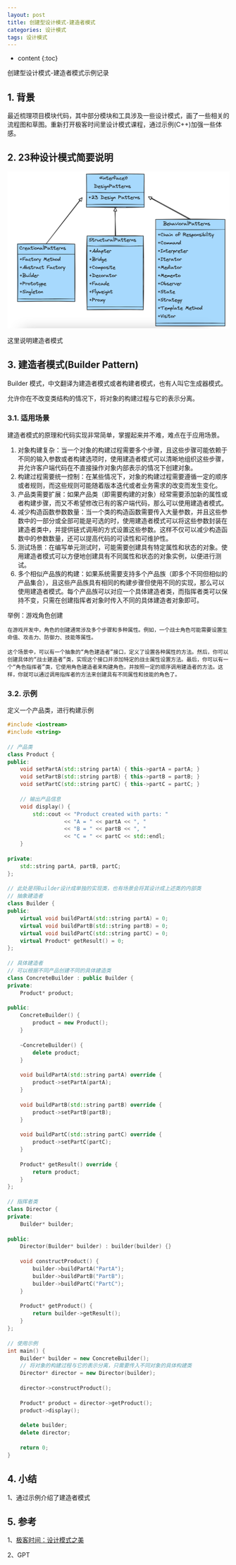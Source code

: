 ```yaml
---
layout: post
title: 创建型设计模式-建造者模式
categories: 设计模式
tags: 设计模式
---
```


* content
{:toc}

创建型设计模式-建造者模式示例记录



## 1. 背景

最近梳理项目模块代码，其中部分模块和工具涉及一些设计模式，画了一些相关的流程图和草图。重新打开极客时间里设计模式课程，通过示例(C++)加强一些体感。

## 2. 23种设计模式简要说明

![23种设计模式](/images/2024-05-12-20240512100608.png)

这里说明建造者模式

## 3. 建造者模式(Builder Pattern)

Builder 模式，中文翻译为建造者模式或者构建者模式，也有人叫它生成器模式。

允许你在不改变类结构的情况下，将对象的构建过程与它的表示分离。

### 3.1. 适用场景

建造者模式的原理和代码实现非常简单，掌握起来并不难，难点在于应用场景。

1. 对象构建复杂：当一个对象的构建过程需要多个步骤，且这些步骤可能依赖于不同的输入参数或者构建选项时，使用建造者模式可以清晰地组织这些步骤，并允许客户端代码在不直接操作对象内部表示的情况下创建对象。
2. 构建过程需要统一控制：在某些情况下，对象的构建过程需要遵循一定的顺序或者规则，而这些规则可能随着版本迭代或者业务需求的改变而发生变化。
3. 产品类需要扩展：如果产品类（即需要构建的对象）经常需要添加新的属性或者构建步骤，而又不希望修改已有的客户端代码，那么可以使用建造者模式。
4. 减少构造函数参数数量：当一个类的构造函数需要传入大量参数，并且这些参数中的一部分或全部可能是可选的时，使用建造者模式可以将这些参数封装在建造者类中，并提供链式调用的方式设置这些参数。这样不仅可以减少构造函数中的参数数量，还可以提高代码的可读性和可维护性。
5. 测试场景：在编写单元测试时，可能需要创建具有特定属性和状态的对象。使用建造者模式可以方便地创建具有不同属性和状态的对象实例，以便进行测试。
6. 多个相似产品族的构建：如果系统需要支持多个产品族（即多个不同但相似的产品集合），且这些产品族具有相同的构建步骤但使用不同的实现，那么可以使用建造者模式。每个产品族可以对应一个具体建造者类，而指挥者类可以保持不变，只需在创建指挥者对象时传入不同的具体建造者对象即可。

举例：游戏角色创建

    在游戏开发中，角色的创建通常涉及多个步骤和多种属性。例如，一个战士角色可能需要设置生命值、攻击力、防御力、技能等属性。

    这个场景中，可以有一个抽象的“角色建造者”接口，定义了设置各种属性的方法。然后，你可以创建具体的“战士建造者”类，实现这个接口并添加特定的战士属性设置方法。最后，你可以有一个“角色指挥者”类，它使用角色建造者来构建角色，并按照一定的顺序调用建造者的方法。这样，你就可以通过调用指挥者的方法来创建具有不同属性和技能的角色了。

### 3.2. 示例

定义一个产品类，进行构建示例

```cpp
#include <iostream>  
#include <string>  

// 产品类  
class Product {  
public:  
    void setPartA(std::string partA) { this->partA = partA; }  
    void setPartB(std::string partB) { this->partB = partB; }  
    void setPartC(std::string partC) { this->partC = partC; }  
  
    // 输出产品信息  
    void display() {  
        std::cout << "Product created with parts: "  
                  << "A = " << partA << ", "  
                  << "B = " << partB << ", "  
                  << "C = " << partC << std::endl;  
    }  
  
private:  
    std::string partA, partB, partC;  
};  
  
// 此处是将Builder设计成单独的实现类，也有场景会将其设计成上述类的内部类
// 抽象建造者  
class Builder {  
public:  
    virtual void buildPartA(std::string partA) = 0;  
    virtual void buildPartB(std::string partB) = 0;  
    virtual void buildPartC(std::string partC) = 0;  
    virtual Product* getResult() = 0;  
};  
  
// 具体建造者  
// 可以根据不同产品创建不同的具体建造类
class ConcreteBuilder : public Builder {  
private:  
    Product* product;  
  
public:  
    ConcreteBuilder() {  
        product = new Product();  
    }  
  
    ~ConcreteBuilder() {  
        delete product;  
    }  
  
    void buildPartA(std::string partA) override {  
        product->setPartA(partA);  
    }  
  
    void buildPartB(std::string partB) override {  
        product->setPartB(partB);  
    }  
  
    void buildPartC(std::string partC) override {  
        product->setPartC(partC);  
    }  
  
    Product* getResult() override {  
        return product;  
    }  
};  
  
// 指挥者类  
class Director {  
private:  
    Builder* builder;  
  
public:  
    Director(Builder* builder) : builder(builder) {}  
  
    void constructProduct() {  
        builder->buildPartA("PartA");  
        builder->buildPartB("PartB");  
        builder->buildPartC("PartC");  
    }  
  
    Product* getProduct() {  
        return builder->getResult();  
    }  
};  
  
// 使用示例  
int main() {  
    Builder* builder = new ConcreteBuilder();  
    // 将对象的构建过程与它的表示分离，只需要传入不同对象的具体构建类
    Director* director = new Director(builder);  
  
    director->constructProduct();  
  
    Product* product = director->getProduct();  
    product->display();  
  
    delete builder;  
    delete director;  
  
    return 0;  
}
```

## 4. 小结

1、通过示例介绍了建造者模式

## 5. 参考

1、[极客时间：设计模式之美](https://time.geekbang.org/column/article/198614)

2、GPT
